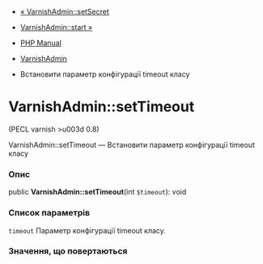 - [« VarnishAdmin::setSecret](varnishadmin.setsecret.md)
- [VarnishAdmin::start »](varnishadmin.start.md)

- [PHP Manual](index.md)
- [VarnishAdmin](class.varnishadmin.md)
- Встановити параметр конфігурації timeout класу

# VarnishAdmin::setTimeout

(PECL varnish \>u003d 0.8)

VarnishAdmin::setTimeout — Встановити параметр конфігурації timeout
класу

### Опис

public **VarnishAdmin::setTimeout**(int `$timeout`): void

### Список параметрів

`timeout`
Параметр конфігурації timeout класу.

### Значення, що повертаються

